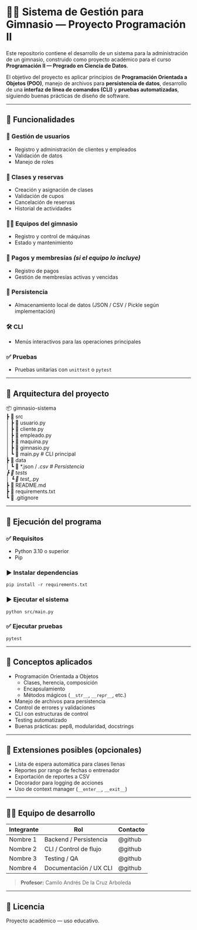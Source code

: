 # 🏋️‍♀️ Sistema de Gestión para Gimnasio — Proyecto Programación II

Este repositorio contiene el desarrollo de un sistema para la administración de un gimnasio, construido como proyecto académico para el curso **Programación II — Pregrado en Ciencia de Datos**.

El objetivo del proyecto es aplicar principios de **Programación Orientada a Objetos (POO)**, manejo de archivos para **persistencia de datos**, desarrollo de una **interfaz de línea de comandos (CLI)** y **pruebas automatizadas**, siguiendo buenas prácticas de diseño de software.

---

## 🚀 Funcionalidades

### 👥 Gestión de usuarios
- Registro y administración de clientes y empleados  
- Validación de datos  
- Manejo de roles  

### 📅 Clases y reservas
- Creación y asignación de clases  
- Validación de cupos  
- Cancelación de reservas  
- Historial de actividades  

### 🏋️‍♂️ Equipos del gimnasio
- Registro y control de máquinas  
- Estado y mantenimiento  

### 🧾 Pagos y membresías _(si el equipo lo incluye)_
- Registro de pagos  
- Gestión de membresías activas y vencidas  

### 💾 Persistencia
- Almacenamiento local de datos (JSON / CSV / Pickle según implementación)

### 🛠️ CLI
- Menús interactivos para las operaciones principales  

### ✅ Pruebas
- Pruebas unitarias con `unittest` o `pytest`

---

## 🧱 Arquitectura del proyecto

📦 gimnasio-sistema  
 ┣ 📂 src  
 │ ┣ 📜 usuario.py  
 │ ┣ 📜 cliente.py  
 │ ┣ 📜 empleado.py  
 │ ┣ 📜 maquina.py  
 │ ┣ 📜 gimnasio.py  
 │ ┗ 📜 main.py              # CLI principal  
 ┣ 📂 data  
 │ ┗ 📜 *.json / *.csv       # Persistencia  
 ┣ 📂 tests  
 │ ┗ 📜 test_*.py  
 ┣ 📜 README.md  
 ┣ 📜 requirements.txt  
 ┗ 📜 .gitignore  

---

## 🧪 Ejecución del programa

### ✅ Requisitos
- Python 3.10 o superior  
- Pip  

### ▶️ Instalar dependencias

`pip install -r requirements.txt`

### ▶️ Ejecutar el sistema

`python src/main.py`

### ✅ Ejecutar pruebas

`pytest`

---

## 🧠 Conceptos aplicados

- Programación Orientada a Objetos  
  - Clases, herencia, composición  
  - Encapsulamiento  
  - Métodos mágicos (`__str__`, `__repr__`, etc.)  
- Manejo de archivos para persistencia  
- Control de errores y validaciones  
- CLI con estructuras de control  
- Testing automatizado  
- Buenas prácticas: pep8, modularidad, docstrings  

---

## 🌟 Extensiones posibles (opcionales)

- Lista de espera automática para clases llenas  
- Reportes por rango de fechas o entrenador  
- Exportación de reportes a CSV  
- Decorador para logging de acciones  
- Uso de context manager (`__enter__`, `__exit__`)

---

## 👨‍💻 Equipo de desarrollo

| Integrante | Rol | Contacto |
|-----------|-----|---------|
| Nombre 1 | Backend / Persistencia | @github |
| Nombre 2 | CLI / Control de flujo | @github |
| Nombre 3 | Testing / QA | @github |
| Nombre 4 | Documentación / UX CLI | @github |

> **Profesor:** Camilo Andrés De la Cruz Arboleda  

---

## 📜 Licencia

Proyecto académico — uso educativo.

